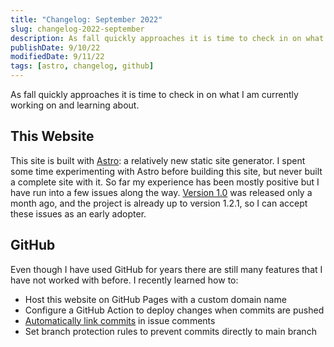 ```yaml
---
title: "Changelog: September 2022"
slug: changelog-2022-september
description: As fall quickly approaches it is time to check in on what I am currently working on and learning about.
publishDate: 9/10/22
modifiedDate: 9/11/22
tags: [astro, changelog, github]
---
```


As fall quickly approaches it is time to check in on what I am currently working on and learning about.

## This Website

This site is built with [Astro](https://astro.build): a relatively new static site generator. I spent some time experimenting with Astro before building this site, but never built a complete site with it. So far my experience has been mostly positive but I have run into a few issues along the way. [Version 1.0](https://astro.build/blog/astro-1/) was released only <span title="August 8, 2022">a month ago</span>, and the project is already up to version 1.2.1, so I can accept these issues as an early adopter.

## GitHub

Even though I have used GitHub <span title="I created my account in 2016, but only started using it consistently in 2019.">for years</span> there are still many features that I have not worked with before. I recently learned how to:

- Host this website on GitHub Pages with a custom domain name
- Configure a GitHub Action to deploy changes when commits are pushed
- [Automatically link commits](https://docs.github.com/en/get-started/writing-on-github/working-with-advanced-formatting/autolinked-references-and-urls#commit-shas) in issue comments
- Set branch protection rules to prevent commits directly to main branch
